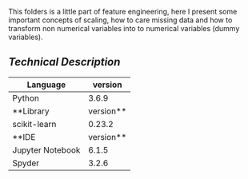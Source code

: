 This folders is a little part of feature engineering, here I present some important concepts of scaling, how to care missing data  and how to transform non numerical variables into to numerical variables (dummy variables).

## *Technical Description*

| Language         	| version  	|
|------------------	|----------	|
| Python           	| 3.6.9    	|
| **Library          	| version** 	|
| scikit-learn     	| 0.23.2   	|
| **IDE              	| version**  	|
| Jupyter Notebook 	| 6.1.5    	|
| Spyder           	| 3.2.6    	|
